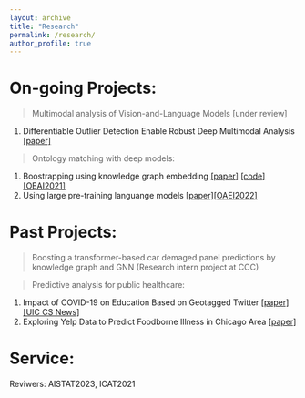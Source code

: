 ```yaml
---
layout: archive
title: "Research"
permalink: /research/
author_profile: true
---
```


On-going Projects:
===============
> Multimodal analysis of Vision-and-Language Models [under review]
   
   1. Differentiable Outlier Detection Enable Robust Deep Multimodal Analysis [[paper]](https://arxiv.org/pdf/2302.05608.pdf)

> Ontology matching with deep models:

   1. Boostrapping using knowledge graph embedding [[paper]](https://ellenzhuwang.github.io/files/oaei21_paper3.pdf) [[code]](https://github.com/ellenzhuwang/AgreementMakerDeep) [[OEAI2021]](http://oaei.ontologymatching.org/2021/)
   2. Using large pre-training languange models [[paper]](http://disi.unitn.it/~pavel/om2022/papers/oaei22_paper3.pdf)[[OAEI2022]](https://oaei.ontologymatching.org/2022/)
  
Past Projects:
===============
> Boosting a transformer-based car demaged panel predictions by knowledge graph and GNN (Research intern project at CCC)

> Predictive analysis for public healthcare:

  1. Impact of COVID-19 on Education Based on Geotagged Twitter [[paper]](https://jiayuasu.github.io/covid19-workshop/COVID_files/SIGSPATIAL_COVID_Workshop_Paper4.pdf) [[UIC CS News]](https://cs.uic.edu/news-stories/cruz-wang-use-big-data-to-track-the-impact-of-the-pandemic-on-college-towns/)
  2. Exploring Yelp Data to Predict Foodborne Illness in Chicago Area [[paper]](https://ellenzhuwang.github.io/files/Yelp_analysis.pdf)

Service:
===============
Reviwers: AISTAT2023, ICAT2021
